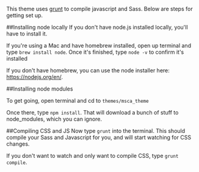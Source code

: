 This theme uses [grunt](http://gruntjs.com//) to compile javascript and Sass. Below are steps for getting set up.

##Installing node locally
If you don't have node.js installed locally, you'll have to install it.

If you're using a Mac and have homebrew installed, open up terminal and type ```brew install node```. Once it's finished, type ```node -v``` to confirm it's installed

If you don't have homebrew, you can use the node installer here: https://nodejs.org/en/.
 
##Installing node modules

To get going, open terminal and cd to ```themes/msca_theme```

Once there, type ```npm install```. That will download a bunch of stuff to node_modules, which you can ignore. 

##Compiling CSS and JS
Now type ```grunt``` into the terminal. This should compile your Sass and Javascript for you, and will start watching for CSS changes.

If you don't want to watch and only want to compile CSS, type ```grunt compile```.

